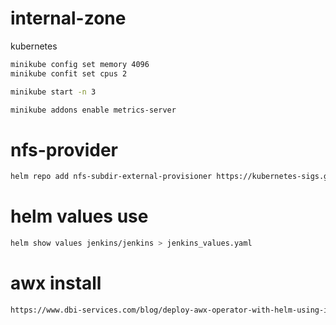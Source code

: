 # internal-zone

kubernetes

``` bash
minikube config set memory 4096
minikube confit set cpus 2
```

``` bash
minikube start -n 3
```

``` bash
minikube addons enable metrics-server
```


# nfs-provider

``` bash
helm repo add nfs-subdir-external-provisioner https://kubernetes-sigs.github.io/nfs-subdir-external-provisioner/
```


# helm values use

``` bash
helm show values jenkins/jenkins > jenkins_values.yaml 
```

# awx install

``` bash
https://www.dbi-services.com/blog/deploy-awx-operator-with-helm-using-images-from-a-local-registry/
```
